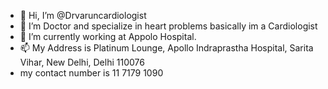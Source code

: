 - 👋 Hi, I’m @Drvaruncardiologist
- 👀 I’m Doctor and specialize in heart problems basically im a Cardiologist
- 🌱 I’m currently working at Appolo Hospital.
- 📫 My Address is Platinum Lounge, Apollo Indraprastha Hospital, Sarita Vihar, New Delhi, Delhi 110076
- my contact number is 11 7179 1090

<!---
Drvaruncardiologist/Drvaruncardiologist is a ✨ special ✨ repository because its `README.md` (this file) appears on your GitHub profile.
You can click the Preview link to take a look at your changes.
--->
